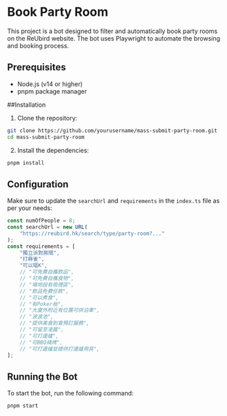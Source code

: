 # Book Party Room

This project is a bot designed to filter and automatically book party rooms on the ReUbird website. The bot uses Playwright to automate the browsing and booking process.

## Prerequisites
- Node.js (v14 or higher)
- pnpm package manager

##Installation
1. Clone the repository:
```bash
git clone https://github.com/yourusername/mass-submit-party-room.git
cd mass-submit-party-room
```
2. Install the dependencies:
```bash
pnpm install
```

## Configuration
Make sure to update the `searchUrl` and `requirements` in the `index.ts` file as per your needs:
```typescript
const numOfPeople = 8;
const searchUrl = new URL(
    "https://reubird.hk/search/type/party-room?..."
);
const requirements = [
    "獨立派對房間",
    "打麻雀",
    "可以唱K",
    // "可免費自攜飲品",
    // "可免費自攜食物",
    // "場地設有吸煙區",
    // "飲品免費任飲",
    // "可以煮食",
    // "有Poker枱",
    // "大廈外附近有位置可供泊車",
    // "波波池",
    // "提供美食到會預訂服務",
    // "可留至凌晨",
    // "可打邊爐",
    // "可BBQ燒烤",
    // "可打邊爐並提供打邊爐用具",
];
```

## Running the Bot
To start the bot, run the following command:
```
pnpm start
```
